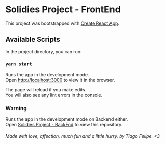 # Solidies Project - FrontEnd

This project was bootstrapped with [Create React App](https://github.com/facebook/create-react-app).

## Available Scripts

In the project directory, you can run:

### `yarn start`

Runs the app in the development mode.<br />
Open [http://localhost:3000](http://localhost:3000) to view it in the browser.

The page will reload if you make edits.<br />
You will also see any lint errors in the console.

### Warning

Runs the app in the development mode on Backend either.<br />
Open [Solidies Project - BackEnd](https://github.com/tiagofsv95/hourcontroll-server/) to view this repository.

###### Made with love, affection, much fun and a little hurry, by Tiago Felipe. <3
